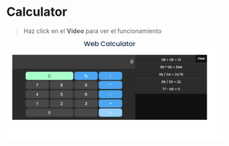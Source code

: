 # Calculator

> Haz click en el **Video** para ver el funcionamiento

<a href="https://www.youtube.com/embed/Yp-VsWhJNBg"><img src="/Captura.png" alt="Funcionamiento" /></a>